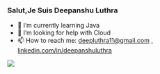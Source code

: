 ### Salut,Je Suis Deepanshu Luthra


- 🌱 I’m currently learning Java
- 🤔 I’m looking for help with Cloud
- 📫 How to reach me: deepluthra11@gmail.com ,       [linkedin.com/in/deepanshuluthra](https://www.linkedin.com/in/deepanshuluthra)



<img src="https://github-readme-stats.vercel.app/api?username=deepz07&&show_icons=true&title_color=ffffff&icon_color=bb2acf&text_color=daf7dc&bg_color=151515">

